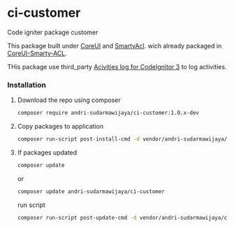 # ci-customer
Code igniter package customer

This package built under [CoreUI]() and [SmartyAcl]().
wich already packaged in [CoreUI-Smarty-ACL](https://github.com/andri-sudarmawijaya/CoreUI-Smarty-ACL).

THis package use third_party [Acivities log for CodeIgnitor 3](https://github.com/andri-sudarmawijaya/ci-activities) to log activities.
### Installation
1. Download the repo using composer
   ```sh
   composer require andri-sudarmawijaya/ci-customer:1.0.x-dev
   ```
2. Copy packages to application
   ```sh
   composer run-script post-install-cmd -d vendor/andri-sudarmawijaya/ci-customer
   ```
3. If packages updated
   ```sh
   composer update
   ```
   or
   ```sh
   composer update andri-sudarmawijaya/ci-customer
   ```
   run script
   ```sh
   composer run-script post-update-cmd -d vendor/andri-sudarmawijaya/ci-customer
   ```


